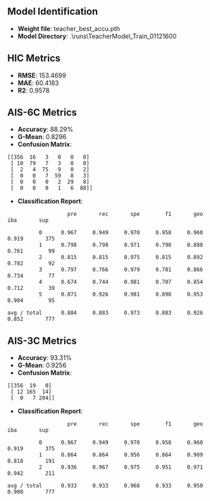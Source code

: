 
## Model Identification
- **Weight file**: teacher_best_accu.pth
- **Model Directory**: .\runs\TeacherModel_Train_01121600

## HIC Metrics
- **RMSE**: 153.4699
- **MAE**: 60.4183
- **R2**: 0.9578

## AIS-6C Metrics
- **Accuracy**: 88.29%
- **G-Mean**: 0.8296
- **Confusion Matrix**:
```
[[356  16   3   0   0   0]
 [ 10  79   7   3   0   0]
 [  2   4  75   9   0   2]
 [  0   0   7  59   8   3]
 [  0   0   0   2  29   8]
 [  0   0   0   1   6  88]]
```
- **Classification Report**:
```
                   pre       rec       spe        f1       geo       iba       sup

          0      0.967     0.949     0.970     0.958     0.960     0.919       375
          1      0.798     0.798     0.971     0.798     0.880     0.761        99
          2      0.815     0.815     0.975     0.815     0.892     0.782        92
          3      0.797     0.766     0.979     0.781     0.866     0.734        77
          4      0.674     0.744     0.981     0.707     0.854     0.712        39
          5      0.871     0.926     0.981     0.898     0.953     0.904        95

avg / total      0.884     0.883     0.973     0.883     0.926     0.852       777

```

## AIS-3C Metrics
- **Accuracy**: 93.31%
- **G-Mean**: 0.9256
- **Confusion Matrix**:
```
[[356  19   0]
 [ 12 165  14]
 [  0   7 204]]
```
- **Classification Report**:
```
                   pre       rec       spe        f1       geo       iba       sup

          0      0.967     0.949     0.970     0.958     0.960     0.919       375
          1      0.864     0.864     0.956     0.864     0.909     0.818       191
          2      0.936     0.967     0.975     0.951     0.971     0.942       211

avg / total      0.933     0.933     0.968     0.933     0.950     0.900       777

```
